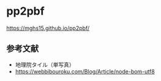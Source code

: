 # pp2pbf

https://mghs15.github.io/pp2pbf/

## 参考文献
* 地理院タイル（単写真）
* https://webbibouroku.com/Blog/Article/node-bom-utf8
